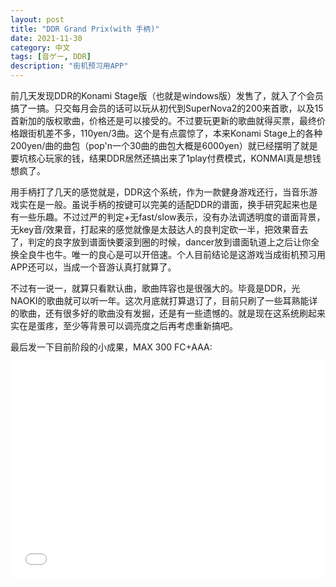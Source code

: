 ```yaml
---
layout: post
title: "DDR Grand Prix(with 手柄)"
date: 2021-11-30
category: 中文
tags: [音ゲー, DDR]
description: "街机预习用APP"
---
```


前几天发现DDR的Konami Stage版（也就是windows版）发售了，就入了个会员搞了一搞。只交每月会员的话可以玩从初代到SuperNova2的200来首歌，以及15首新加的版权歌曲，价格还是可以接受的。不过要玩更新的歌曲就得买票，最终价格跟街机差不多，110yen/3曲。这个是有点震惊了，本来Konami Stage上的各种200yen/曲的曲包（pop'n一个30曲的曲包大概是6000yen）就已经摆明了就是要坑核心玩家的钱，结果DDR居然还搞出来了1play付费模式，KONMAI真是想钱想疯了。

用手柄打了几天的感觉就是，DDR这个系统，作为一款健身游戏还行，当音乐游戏实在是一般。虽说手柄的按键可以完美的适配DDR的谱面，换手研究起来也是有一些乐趣。不过过严的判定+无fast/slow表示，没有办法调透明度的谱面背景，无key音/效果音，打起来的感觉就像是太鼓达人的良判定砍一半，把效果音去了，判定的良字放到谱面快要滚到圈的时候，dancer放到谱面轨道上之后让你全换全良牛也牛。唯一的良心是可以开倍速。个人目前结论是这游戏当成街机预习用APP还可以，当成一个音游认真打就算了。

不过有一说一，就算只看默认曲，歌曲阵容也是很强大的。毕竟是DDR，光NAOKI的歌曲就可以听一年。这次月底就打算退订了，目前只刷了一些耳熟能详的歌曲，还有很多好的歌曲没有发掘，还是有一些遗憾的。就是现在这系统刷起来实在是蛋疼，至少等背景可以调亮度之后再考虑重新搞吧。

最后发一下目前阶段的小成果，MAX 300 FC+AAA:

<iframe style="width: 100%; aspect-ratio: 16/11;" src="//player.bilibili.com/player.html?aid=252074504&bvid=BV1BY411s7ML&cid=451649761&page=1" scrolling="no" border="0" frameborder="no" framespacing="0" allowfullscreen="true"> </iframe>
